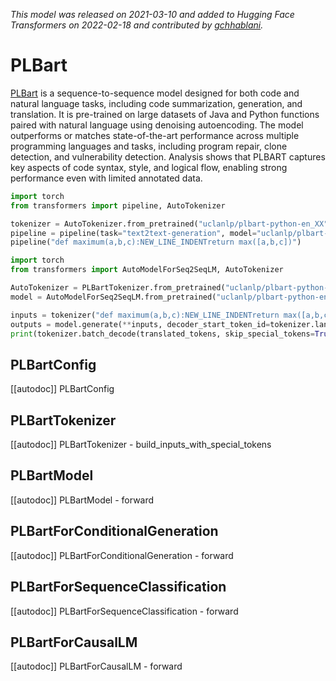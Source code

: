 <!--Copyright 2022 The HuggingFace Team. All rights reserved.

Licensed under the Apache License, Version 2.0 (the "License"); you may not use this file except in compliance with
the License. You may obtain a copy of the License at

http://www.apache.org/licenses/LICENSE-2.0

Unless required by applicable law or agreed to in writing, software distributed under the License is distributed on
an "AS IS" BASIS, WITHOUT WARRANTIES OR CONDITIONS OF ANY KIND, either express or implied. See the License for the
specific language governing permissions and limitations under the License.

⚠️ Note that this file is in Markdown but contain specific syntax for our doc-builder (similar to MDX) that may not be
rendered properly in your Markdown viewer.

-->
*This model was released on 2021-03-10 and added to Hugging Face Transformers on 2022-02-18 and contributed by [gchhablani](https://huggingface.co/gchhablani).*

# PLBart

[PLBart](https://huggingface.co/papers/2103.06333) is a sequence-to-sequence model designed for both code and natural language tasks, including code summarization, generation, and translation. It is pre-trained on large datasets of Java and Python functions paired with natural language using denoising autoencoding. The model outperforms or matches state-of-the-art performance across multiple programming languages and tasks, including program repair, clone detection, and vulnerability detection. Analysis shows that PLBART captures key aspects of code syntax, style, and logical flow, enabling strong performance even with limited annotated data.

<hfoptions id="usage">
<hfoption id="Pipeline">

```py
import torch
from transformers import pipeline, AutoTokenizer

tokenizer = AutoTokenizer.from_pretrained("uclanlp/plbart-python-en_XX", src_lang="python", tgt_lang="en_XX")
pipeline = pipeline(task="text2text-generation", model="uclanlp/plbart-python-en_XX", dtype="auto", tokenizer=tokenizer)
pipeline("def maximum(a,b,c):NEW_LINE_INDENTreturn max([a,b,c])")
```

</hfoption>
<hfoption id="AutoModel">

```py
import torch
from transformers import AutoModelForSeq2SeqLM, AutoTokenizer

AutoTokenizer = PLBartTokenizer.from_pretrained("uclanlp/plbart-python-en_XX", src_lang="python", tgt_lang="en_XX")
model = AutoModelForSeq2SeqLM.from_pretrained("uclanlp/plbart-python-en_XX", dtype="auto")

inputs = tokenizer("def maximum(a,b,c):NEW_LINE_INDENTreturn max([a,b,c])", return_tensors="pt")
outputs = model.generate(**inputs, decoder_start_token_id=tokenizer.lang_code_to_id["en_XX"])
print(tokenizer.batch_decode(translated_tokens, skip_special_tokens=True)[0])
```

</hfoption>
</hfoptions>

## PLBartConfig

[[autodoc]] PLBartConfig

## PLBartTokenizer

[[autodoc]] PLBartTokenizer
    - build_inputs_with_special_tokens

## PLBartModel

[[autodoc]] PLBartModel
    - forward

## PLBartForConditionalGeneration

[[autodoc]] PLBartForConditionalGeneration
    - forward

## PLBartForSequenceClassification

[[autodoc]] PLBartForSequenceClassification
    - forward

## PLBartForCausalLM

[[autodoc]] PLBartForCausalLM
    - forward